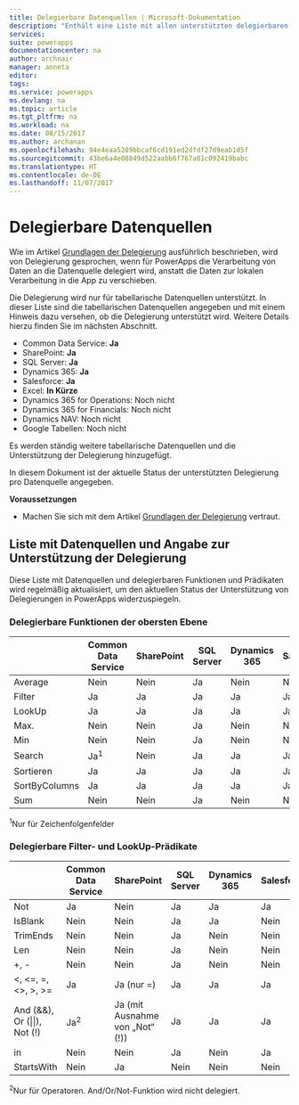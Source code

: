 ```yaml
---
title: Delegierbare Datenquellen | Microsoft-Dokumentation
description: "Enthält eine Liste mit allen unterstützten delegierbaren Datenquellen."
services: 
suite: powerapps
documentationcenter: na
author: archnair
manager: anneta
editor: 
tags: 
ms.service: powerapps
ms.devlang: na
ms.topic: article
ms.tgt_pltfrm: na
ms.workload: na
ms.date: 08/15/2017
ms.author: archanan
ms.openlocfilehash: 94e4eaa5209bbcaf6cd191ed2dfdf27d9eab1d5f
ms.sourcegitcommit: 43be6a4e08849d522aabb6f767a81c092419babc
ms.translationtype: HT
ms.contentlocale: de-DE
ms.lasthandoff: 11/07/2017
---
```

# <a name="delegable-data-sources"></a>Delegierbare Datenquellen
Wie im Artikel [Grundlagen der Delegierung](delegation-overview.md) ausführlich beschrieben, wird von Delegierung gesprochen, wenn für PowerApps die Verarbeitung von Daten an die Datenquelle delegiert wird, anstatt die Daten zur lokalen Verarbeitung in die App zu verschieben.

Die Delegierung wird nur für tabellarische Datenquellen unterstützt. In dieser Liste sind die tabellarischen Datenquellen angegeben und mit einem Hinweis dazu versehen, ob die Delegierung unterstützt wird. Weitere Details hierzu finden Sie im nächsten Abschnitt.

* Common Data Service: **Ja**
* SharePoint: **Ja**
* SQL Server: **Ja**
* Dynamics 365: **Ja**
* Salesforce: **Ja**
* Excel: **In Kürze**
* Dynamics 365 for Operations: Noch nicht
* Dynamics 365 for Financials: Noch nicht
* Dynamics NAV: Noch nicht
* Google Tabellen: Noch nicht

Es werden ständig weitere tabellarische Datenquellen und die Unterstützung der Delegierung hinzugefügt.

In diesem Dokument ist der aktuelle Status der unterstützten Delegierung pro Datenquelle angegeben.

**Voraussetzungen**

* Machen Sie sich mit dem Artikel [ Grundlagen der Delegierung](delegation-overview.md) vertraut.

## <a name="list-of-data-sources-and-supported-delegation"></a>Liste mit Datenquellen und Angabe zur Unterstützung der Delegierung
Diese Liste mit Datenquellen und delegierbaren Funktionen und Prädikaten wird regelmäßig aktualisiert, um den aktuellen Status der Unterstützung von Delegierungen in PowerApps widerzuspiegeln.

### <a name="top-level-delegable-functions"></a>Delegierbare Funktionen der obersten Ebene
| &nbsp; | Common Data Service | SharePoint | SQL Server | Dynamics 365 | Salesforce |
| --- | --- | --- | --- | --- | --- |
| Average |Nein |Nein |Ja |Nein |Nein |
| Filter |Ja |Ja |Ja |Ja |Ja |
| LookUp |Ja |Ja |Ja |Ja |Ja |
| Max. |Nein |Nein |Ja |Nein |Nein |
| Min |Nein |Nein |Ja |Nein |Nein |
| Search |Ja<sup>1</sup> |Nein |Ja |Ja |Ja |
| Sortieren |Ja |Ja |Ja |Ja |Ja |
| SortByColumns |Ja |Ja |Ja |Ja |Ja |
| Sum |Nein |Nein |Ja |Nein |Nein |

<sup>1</sup>Nur für Zeichenfolgenfelder

### <a name="filter-and-lookup-delegable-predicates"></a>Delegierbare Filter- und LookUp-Prädikate
| &nbsp; | Common Data Service | SharePoint | SQL Server | Dynamics 365 | Salesforce |
| --- | --- | --- | --- | --- | --- |
| Not |Ja |Nein |Ja |Ja |Ja |
| IsBlank |Nein |Nein |Ja |Ja |Nein |
| TrimEnds |Nein |Nein |Ja |Nein |Nein |
| Len |Nein |Nein |Ja |Nein |Nein |
| +, - |Nein |Nein |Ja |Nein |Nein |
| <, <=, =, <>, >, >= |Ja |Ja (nur =) |Ja |Ja |Ja |
| And (&&), Or (&#124;&#124;), Not (!) |Ja<sup>2</sup> |Ja (mit Ausnahme von „Not“ (!)) |Ja |Ja |Ja |
| in |Nein |Nein |Ja |Nein |Ja |
| StartsWith |Nein |Ja |Nein |Nein |Nein |

<sup>2</sup>Nur für Operatoren. And/Or/Not-Funktion wird nicht delegiert.

